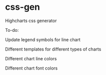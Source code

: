# css-gen
Highcharts css generator

To-do:

Update legend symbols for line chart<p>
Different templates for different types of charts<p>
Different chart line colors<p>
Different chart font colors<p>
